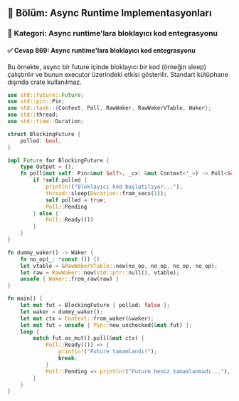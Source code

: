 ## 📘 Bölüm: Async Runtime Implementasyonları
### 🔹 Kategori: Async runtime'lara bloklayıcı kod entegrasyonu
#### ✅ Cevap 869: Async runtime'lara bloklayıcı kod entegrasyonu

Bu örnekte, async bir future içinde bloklayıcı bir kod (örneğin sleep) çalıştırılır ve bunun executor üzerindeki etkisi gösterilir. Standart kütüphane dışında crate kullanılmaz.

```rust
use std::future::Future;
use std::pin::Pin;
use std::task::{Context, Poll, RawWaker, RawWakerVTable, Waker};
use std::thread;
use std::time::Duration;

struct BlockingFuture {
    polled: bool,
}

impl Future for BlockingFuture {
    type Output = ();
    fn poll(mut self: Pin<&mut Self>, _cx: &mut Context<'_>) -> Poll<Self::Output> {
        if !self.polled {
            println!("Bloklayıcı kod başlatılıyor...");
            thread::sleep(Duration::from_secs(1));
            self.polled = true;
            Poll::Pending
        } else {
            Poll::Ready(())
        }
    }
}

fn dummy_waker() -> Waker {
    fn no_op(_: *const ()) {}
    let vtable = &RawWakerVTable::new(no_op, no_op, no_op, no_op);
    let raw = RawWaker::new(std::ptr::null(), vtable);
    unsafe { Waker::from_raw(raw) }
}

fn main() {
    let mut fut = BlockingFuture { polled: false };
    let waker = dummy_waker();
    let mut ctx = Context::from_waker(&waker);
    let mut fut = unsafe { Pin::new_unchecked(&mut fut) };
    loop {
        match fut.as_mut().poll(&mut ctx) {
            Poll::Ready(()) => {
                println!("Future tamamlandı!");
                break;
            }
            Poll::Pending => println!("Future henüz tamamlanmadı..."),
        }
    }
}
```
